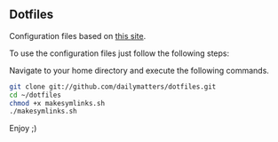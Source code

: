 ## Dotfiles

Configuration files based on [this site](http://blog.smalleycreative.com/tutorials/using-git-and-github-to-manage-your-dotfiles/).

To use the configuration files just follow the following steps:

Navigate to your home directory and execute the following commands.

```bash
git clone git://github.com/dailymatters/dotfiles.git
cd ~/dotfiles
chmod +x makesymlinks.sh
./makesymlinks.sh
```

Enjoy ;)
